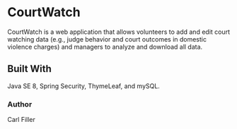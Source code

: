 # CourtWatch

CourtWatch is a web application that allows volunteers to add and edit court watching data (e.g., judge behavior and court outcomes in domestic violence charges) and managers to analyze and download all data.

## Built With

Java SE 8, Spring Security, ThymeLeaf, and mySQL.

### Author

Carl Filler
